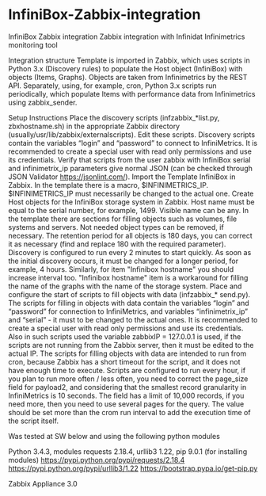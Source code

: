 # InfiniBox-Zabbix-integration
InfiniBox Zabbix integration
Zabbix integration with Infinidat Infinimetrics monitoring tool

Integration structure
Template is imported in Zabbix, which uses scripts in Python 3.x (Discovery rules) to populate the Host object (InfiniBox) with objects (Items, Graphs). Objects are taken from Infinimetrics by the REST API. Separately, using, for example, cron, Python 3.x scripts run periodically, which populate Items with performance data from Infinimetrics using zabbix_sender.

Setup Instructions
Place the discovery scripts (infzabbix\_\*list.py, zbxhostname.sh) in the appropriate Zabbix directory (usually/usr/lib/zabbix/externalscripts). Edit these scripts. Discovery scripts contain the variables “login” and “password” to connect to InfiniMetrics. It is recommended to create a special user with read only permissions and use its credentials. Verify that scripts from the user zabbix with InfiniBox serial and infinimetrix_ip parameters give normal JSON (can be checked through JSON Validator https://jsonlint.com/).
Import the Template InfiniBox in Zabbix. In the template there is a macro, $INFINIMETRICS_IP. $INFINIMETRICS_IP must necessarily be changed to the actual one.
Create Host objects for the InfiniBox storage system in Zabbix. Host name must be equal to the serial number, for example, 1499. Visible name can be any. In the template there are sections for filling objects such as volumes, file systems and servers. Not needed object types can be removed, if necessary. The retention period for all objects is 180 days, you can correct it as necessary (find and replace <history>180</history> with the required parameter).
Discovery is configured to run every 2 minutes to start quickly. As soon as the initial discovery occurs, it must be changed for a longer period, for example, 4 hours. Similarly, for item "Infinibox hostname" you should increase interval too. "Infinibox hostname" item is a workaround for filling the name of the graphs with the name of the storage system.
Place and configure the start of scripts to fill objects with data (infzabbix_* send.py). The scripts for filling in objects with data contain the variables “login” and “password” for connection to InfiniMetrics, and variables “infinimetrix\_ip” and “serial” - it must to be changed to the actual ones. It is recommended to create a special user with read only permissions and use its credentials. Also in such scripts used the variable zabbixIP = 127.0.0.1 is used, if the scripts are not running from the Zabbix server, then it must be edited to the actual IP.
The scripts for filling objects with data are intended to run from cron, because Zabbix has a short timeout for the script, and it does not have enough time to execute. Scripts are configured to run every hour, if you plan to run more often / less often, you need to correct the page_size field for payload2, and considering that the smallest record granularity in InfiniMetrics is 10 seconds. The field has a limit of 10,000 records, if you need more, then you need to use several pages for the query. The value should be set more than the crom run interval to add the execution time of the script itself.

Was tested at SW below and using the following python modules

Python 3.4.3, modules requests 2.18.4, urllib3 1.22, pip 9.0.1 (for installing modules)
https://pypi.python.org/pypi/requests/2.18.4
https://pypi.python.org/pypi/urllib3/1.22
https://bootstrap.pypa.io/get-pip.py

Zabbix Appliance 3.0

